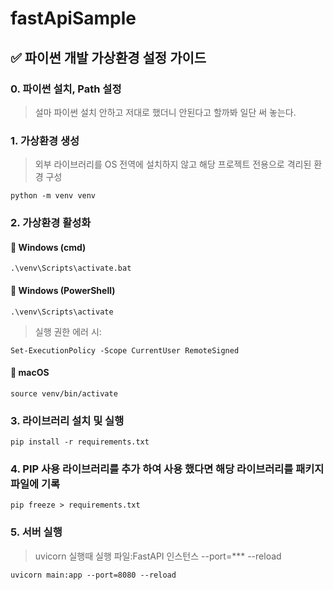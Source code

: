 # fastApiSample

## ✅ 파이썬 개발 가상환경 설정 가이드



### 0. 파이썬 설치, Path 설정

> 설마 파이썬 설치 안하고 저대로 했더니 안된다고 할까봐 일단 써 놓는다.



### 1. 가상환경 생성
> 외부 라이브러리를 OS 전역에 설치하지 않고 해당 프로젝트 전용으로 격리된 환경 구성

```
python -m venv venv
```



### 2. 가상환경 활성화



#### 🔹 Windows (cmd)

```
.\venv\Scripts\activate.bat
```



#### 🔹 Windows (PowerShell)

```
.\venv\Scripts\activate
```



> 실행 권한 에러 시:

```
Set-ExecutionPolicy -Scope CurrentUser RemoteSigned
```



#### 🔹 macOS

```
source venv/bin/activate
```



### 3. 라이브러리 설치 및 실행

```
pip install -r requirements.txt
```



### 4. PIP 사용 라이브러리를 추가 하여 사용 했다면 해당 라이브러리를 패키지 파일에 기록

```
pip freeze > requirements.txt
```



### 5. 서버 실행 

> uvicorn 실행때 실행 파일:FastAPI 인스턴스 --port=*** --reload

```
uvicorn main:app --port=8080 --reload
```
